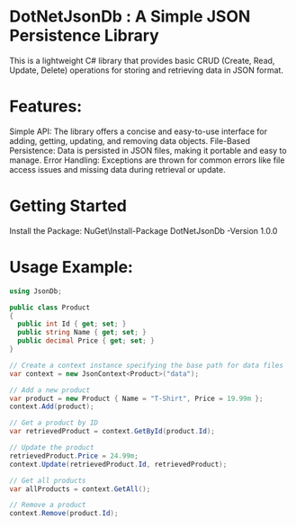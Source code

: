 # DotNetJsonDb : A Simple JSON Persistence Library

This is a lightweight C# library that provides basic CRUD (Create, Read, Update, Delete) operations for storing and retrieving data in JSON format.

# Features:

Simple API: The library offers a concise and easy-to-use interface for adding, getting, updating, and removing data objects.
File-Based Persistence: Data is persisted in JSON files, making it portable and easy to manage.
Error Handling: Exceptions are thrown for common errors like file access issues and missing data during retrieval or update.

# Getting Started

Install the Package: NuGet\Install-Package DotNetJsonDb -Version 1.0.0

# Usage Example:

```csharp
using JsonDb;

public class Product
{
  public int Id { get; set; }
  public string Name { get; set; }
  public decimal Price { get; set; }
}

// Create a context instance specifying the base path for data files
var context = new JsonContext<Product>("data");

// Add a new product
var product = new Product { Name = "T-Shirt", Price = 19.99m };
context.Add(product);

// Get a product by ID
var retrievedProduct = context.GetById(product.Id);

// Update the product
retrievedProduct.Price = 24.99m;
context.Update(retrievedProduct.Id, retrievedProduct);

// Get all products
var allProducts = context.GetAll();

// Remove a product
context.Remove(product.Id);


